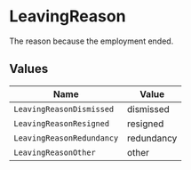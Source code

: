 # LeavingReason

The reason because the employment ended.


## Values

| Name                      | Value                     |
| ------------------------- | ------------------------- |
| `LeavingReasonDismissed`  | dismissed                 |
| `LeavingReasonResigned`   | resigned                  |
| `LeavingReasonRedundancy` | redundancy                |
| `LeavingReasonOther`      | other                     |